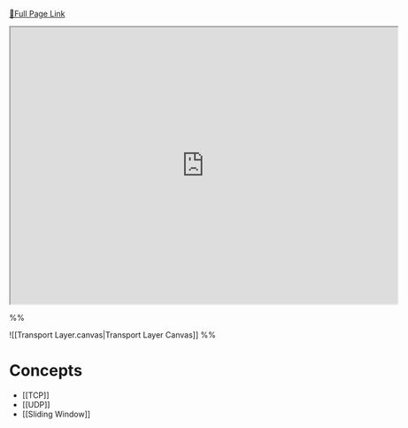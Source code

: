[🔗Full Page Link](http://server.isaacklugman.com/distributed-systems-and-networks/transport-layer.html)

<iframe src="http://server.isaacklugman.com/distributed-systems-and-networks/transport-layer.html" width="700px" height="500px"></iframe>

%%

![[Transport Layer.canvas|Transport Layer Canvas]]
%%

# Concepts

- [[TCP]]
- [[UDP]]
- [[Sliding Window]]